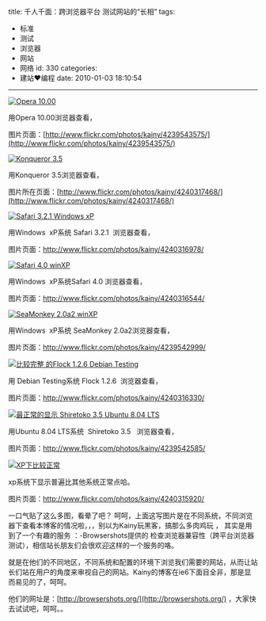 title: 千人千面：跨浏览器平台 测试网站的“长相”
tags:
  - 标准
  - 测试
  - 浏览器
  - 网站
  - 网络
id: 330
categories:
  - 建站❤编程
date: 2010-01-03 18:10:54
---

[![Opera 10.00](http://farm5.static.flickr.com/4040/4239543575_73b7b0f4eb.jpg)](http://farm5.static.flickr.com/4040/4239543575_73b7b0f4eb.jpg "Opera 10.00")

用Opera 10.00浏览器查看，

图片页面：[http://www.flickr.com/photos/kainy/4239543575/](http://www.flickr.com/photos/kainy/4239543575/)<!--more-->

[![Konqueror 3.5](http://farm3.static.flickr.com/2767/4240317468_9a4f96eafd_b.jpg)](http://farm3.static.flickr.com/2767/4240317468_9a4f96eafd_b.jpg "Konqueror 3.5")

用Konqueror 3.5浏览器查看，

图片所在页面：[http://www.flickr.com/photos/kainy/4240317468/](http://www.flickr.com/photos/kainy/4240317468/)

[![Safari 3.2.1  Windows  xP](http://farm5.static.flickr.com/4050/4240316978_3c5b9eea91_b.jpg)](http://farm5.static.flickr.com/4050/4240316978_3c5b9eea91_b.jpg "Safari 3.2.1  Windows  xP")

用Windows  xP系统 Safari 3.2.1  浏览器查看，

图片页面：http://www.flickr.com/photos/kainy/4240316978/

[![Safari 4.0 winXP](http://farm3.static.flickr.com/2765/4240316544_7a21c408f0.jpg)](http://farm3.static.flickr.com/2765/4240316544_7a21c408f0.jpg "Safari 4.0 winXP")

用Windows  xP系统Safari 4.0 浏览器查看，

图片页面：http://www.flickr.com/photos/kainy/4240316544/

[![SeaMonkey 2.0a2 winXP](http://farm5.static.flickr.com/4005/4239542999_1dec002ff4.jpg)](http://farm5.static.flickr.com/4005/4239542999_1dec002ff4.jpg "SeaMonkey 2.0a2 winXP")

用Windows  xP系统 SeaMonkey 2.0a2浏览器查看，

图片页面：http://www.flickr.com/photos/kainy/4239542999/

[![比较完整 的Flock 1.2.6  Debian Testing](http://farm5.static.flickr.com/4003/4240316330_92c02e77fc_b.jpg)](http://farm5.static.flickr.com/4003/4240316330_92c02e77fc_b.jpg "比较完整 的Flock 1.2.6  Debian Testing")

用 Debian Testing系统 Flock 1.2.6  浏览器查看，

图片页面：http://www.flickr.com/photos/kainy/4240316330/

[![最正常的显示 Shiretoko 3.5  Ubuntu 8.04 LTS](http://farm3.static.flickr.com/2623/4239542585_c348d2dfb4.jpg)](http://farm3.static.flickr.com/2623/4239542585_c348d2dfb4.jpg "最正常的显示 Shiretoko 3.5  Ubuntu 8.04 LTS")

用Ubuntu 8.04 LTS系统  Shiretoko 3.5   浏览器查看，

图片页面：http://www.flickr.com/photos/kainy/4239542585/

[![XP下比较正常](http://farm5.static.flickr.com/4042/4240315920_349d87e347.jpg)](http://farm5.static.flickr.com/4042/4240315920_349d87e347.jpg "XP下比较正常")

xp系统下显示普遍比其他系统正常点哈。

图片页面：http://www.flickr.com/photos/kainy/4240315920/

一口气贴了这么多图，看晕了吧？ 呵呵，上面这写图片是在不同系统，不同浏览器下查看本博客的情况啦，，，别以为Kainy玩黑客，搞那么多肉鸡玩 ， 其实是用到了一个有趣的服务 ：-Browsershots提供的 检查浏览器兼容性（跨平台浏览器测试），相信站长朋友们会很欢迎这样的一个服务的咯。

就是在他们的不同地区，不同系统和配置的环境下浏览我们需要的网站，从而让站长们站在用户的角度来审视自己的网站。Kainy的博客在ie6下面目全非，那是显而易见的了，呵呵。

他们的网址是：[http://browsershots.org/](http://browsershots.org/) ，大家快去试试吧，呵呵。。